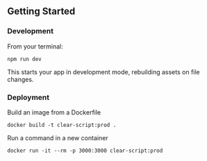 ## Getting Started

### Development
From your terminal:
```
npm run dev
```
This starts your app in development mode, rebuilding assets on file changes.

### Deployment

Build an image from a Dockerfile
```
docker build -t clear-script:prod .
```

Run a command in a new container
```
docker run -it --rm -p 3000:3000 clear-script:prod
```